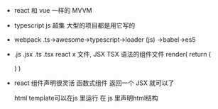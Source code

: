 - react 和 vue 一样的  MVVM
- typescript  js  超集  大型的项目都是用它写的
- webpack  .ts->awesome->typescript->loader
 (js)
 ->babel->es5

-  .js  .jsx   .ts  .tsx
   react x  文件, JSX  TSX  语法的组件文件
   render(
     return (
       <div />
     )
   )

- react 组件声明很灵活
函数式组件  返回一个 JSX 就可以了 

   html  template可以在js 里运行
   在 js 里声明html结构